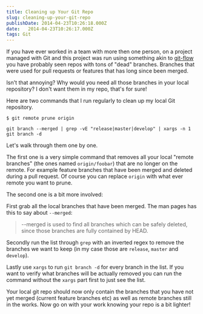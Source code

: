 ```yaml
---
title: Cleaning up Your Git Repo
slug: cleaning-up-your-git-repo
publishDate: 2014-04-23T10:26:18.000Z
date:   2014-04-23T10:26:17.000Z
tags: Git
---
```


If you have ever worked in a team with more then one person, on a project managed with Git and this project was run using something akin to [git-flow](http://nvie.com/posts/a-successful-git-branching-model/) you have probably seen repos with tons of "dead" branches. Branches that were used for pull requests or features that has long since been merged.

Isn't that annoying? Why would you need all those branches in your local repository? I don't want them in my repo, that's for sure!

Here are two commands that I run regularly to clean up my local Git repository.

`$ git remote prune origin`

`git branch --merged | grep -vE "release|master|develop" | xargs -n 1 git branch -d`

Let's walk through them one by one. 

The first one is a very simple command that removes all your local "remote branches" (the ones named `origin/foobar`) that are no longer on the remote. For example feature branches that have been merged and deleted during a pull request. Of course you can replace `origin` with what ever remote you want to prune.

The second one is a bit more involved:

First grab all the local branches that have been merged. The man pages has this to say about `--merged`:

> --merged is used to find all branches which can be safely deleted, since those branches are fully contained by HEAD.

Secondly run the list through `grep` with an inverted regex to remove the branches we want to keep (in my case those are `release`, `master` and `develop`).

Lastly use `xargs` to run `git branch -d` for every branch in the list. If you want to verify what branches will be actually removed you can run the command without the `xargs` part first to just see the list.

Your local git repo should now only contain the branches that you have not yet merged (current feature branches etc) as well as remote branches still in the works. Now go on with your work knowing your repo is a bit lighter!

